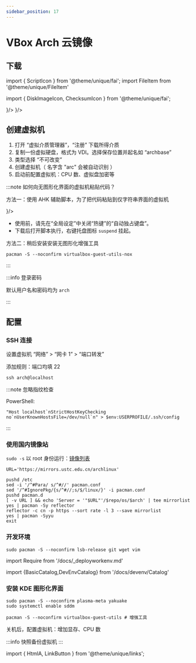 ```yaml
---
sidebar_position: 17
---
```


# VBox Arch 云镜像

## 下载

import { ScriptIcon } from '@theme/unique/fai';
import FileItem from '@theme/unique/FileItem'

import { DiskImageIcon, ChecksumIcon } from '@theme/unique/fai';

<p>
<FileItem name="云镜像" hint="清华镜像站提供" path="https://mirrors.tuna.tsinghua.edu.cn/archlinux/images/latest/Arch-Linux-x86_64-basic.qcow2" icon={<DiskImageIcon />}/>
<FileItem name="验证信息" path="https://geo.mirror.pkgbuild.com/images/latest/Arch-Linux-x86_64-basic.qcow2.SHA256" icon={<ChecksumIcon />}/>
</p>

## 创建虚拟机

1. 打开 “虚拟介质管理器”，“注册” 下载所得介质
2. 复制一份虚拟硬盘，格式为 VDI。选择保存位置并起名如 “archbase”
3. 类型选择 “不可改变”
4. 创建虚拟机（ 名字含 "arc" 会被自动识别 ）
5. 启动前配置虚拟机：CPU 数、虚拟盘加密等

:::note 如何向无图形化界面的虚拟机粘贴代码？

方法一：使用 AHK 辅助脚本，为了把代码粘贴到仅字符串界面的虚拟机

<p>
    <FileItem button name="vboxpaste.ahk" path="/scripts/vboxpaste.ahk" icon={<ScriptIcon />}/>
</p>

- 使用前，请先在“全局设定”中关闭“热键”的“自动独占键盘”。
- 下载后打开脚本执行，右键托盘图标 `suspend` 挂起。

方法二：稍后安装安装无图形化增强工具

    pacman -S --noconfirm virtualbox-guest-utils-nox

:::

:::info 登录密码

默认用户名和密码均为 `arch`

:::

## 配置

### SSH 连接

设置虚拟机 “网络” > “网卡 1” > “端口转发”

添加规则：端口均填 22

    ssh arch@localhost

:::note 忽略指纹检查

PowerShell:

    "Host localhost`nStrictHostKeyChecking no`nUserKnownHostsFile=/dev/null`n" > $env:USERPROFILE/.ssh/config

:::

### 使用国内镜像站

`sudo -s` 以 root 身份运行：[镜像列表](https://mirrorz.org/list/archlinux)

```shell
URL='https://mirrors.ustc.edu.cn/archlinux'

pushd /etc
sed -i '/^#Para/ s/^#//' pacman.conf
sed '/^#IgnorePkg/{s/^#//;s/$/linux/}' -i pacman.conf
pushd pacman.d
[ -v URL ] && echo 'Server = '"$URL"'/$repo/os/$arch' | tee mirrorlist
yes | pacman -Sy reflector
reflector -c cn -p https --sort rate -l 3 --save mirrorlist
yes | pacman -Syyu
exit
```

### 开发环境

    sudo pacman -S --noconfirm lsb-release git wget vim

import Require from '/docs/\_deployworkenv.md'

<Require />

<BasicCatalog />

<DevEnvCatalog hidePl />

import {BasicCatalog,DevEnvCatalog} from '/docs/devenv/Catalog'

### 安装 KDE 图形化界面

```
sudo pacman -S --noconfirm plasma-meta yakuake
sudo systemctl enable sddm

pacman -S --noconfirm virtualbox-guest-utils # 增强工具
```

关机后，配置虚拟机：增加显存、CPU 数

:::info 快照备份虚拟机
:::

import { HtmlA, LinkButton } from '@theme/unique/links';
